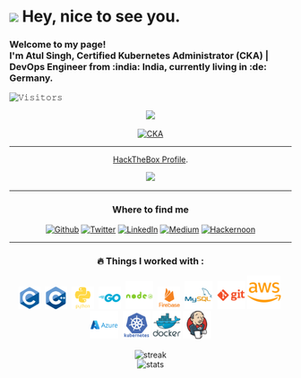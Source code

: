 <h1><img src="https://emojis.slackmojis.com/emojis/images/1531849430/4246/blob-sunglasses.gif?1531849430" width="30"/> Hey, nice to see you.</h1>


<h3>Welcome to my page! </br> I'm Atul Singh, Certified Kubernetes Administrator (CKA) | DevOps Engineer from :india: <b>India</b>, currently living in :de: <b>Germany</b>. </h3>

![𝚅𝚒𝚜𝚒𝚝𝚘𝚛𝚜](https://visitor-badge.laobi.icu/badge?page_id=iamatulsingh&title=Visitors )

<div id="header" align="center">
  <img src="https://4kwallpapers.com/images/walls/thumbs_2t/5947.png"/> <br/>
  
  <a href="https://www.credly.com/badges/2441371a-b504-4b15-a1bc-482480997bf4" target="_blank" rel="noopener noreferrer"><img src="https://images.credly.com/size/340x340/images/8b8ed108-e77d-4396-ac59-2504583b9d54/cka_from_cncfsite__281_29.png" alt="CKA"></a> <br/>
  
  <hr>
  
 [HackTheBox Profile](https://www.hackthebox.eu/profile/1209318).

![](https://www.hackthebox.eu/badge/image/1209318)

<hr>

  <h3>Where to find me</h3>
  <p>
    <a href="https://github.com/iamatulsingh" target="_blank"><img alt="Github" src="https://img.shields.io/badge/GitHub-%2312100E.svg?&style=for-the-badge&logo=Github&logoColor=white" /></a>
    <a href="https://twitter.com/devAtulSingh" target="_blank"><img alt="Twitter" src="https://img.shields.io/badge/twitter-%231DA1F2.svg?&style=for-the-badge&logo=twitter&logoColor=white" /></a>
    <a href="https://www.linkedin.com/in/iamatulsingh" target="_blank"><img alt="LinkedIn" src="https://img.shields.io/badge/linkedin-%230077B5.svg?&style=for-the-badge&logo=linkedin&logoColor=white" /></a>
    <a href="https://medium.com/@iamatulsingh" target="_blank"><img alt="Medium" src="https://img.shields.io/badge/medium-%2312100E.svg?&style=for-the-badge&logo=medium&logoColor=white" /></a>
    <a href="https://hackernoon.com/u/atul" target="_blank"><img alt="Hackernoon" src="https://img.shields.io/badge/Hackernoon-%2312100E.svg?&style=for-the-badge&logo=Hackernoon&logoColor=white" /></a>
  </p>
  
  <hr>
  
  ### :fire: Things I worked with : <br/>
  <div>
    <img src="https://github.com/devicons/devicon/blob/master/icons/c/c-original.svg" title="C" alt="C" width="40" height="40"/>&nbsp;
    <img src="https://github.com/devicons/devicon/blob/master/icons/cplusplus/cplusplus-original.svg" title="C++" alt="C++" width="40" height="40"/>&nbsp;
    <img src="https://github.com/devicons/devicon/blob/master/icons/python/python-plain-wordmark.svg" title="Python" alt="Python" width="40" height="40"/>&nbsp;
    <img src="https://github.com/devicons/devicon/blob/master/icons/go/go-original-wordmark.svg" title="Go" alt="Go" width="40" height="40"/>&nbsp;
    <img src="https://github.com/devicons/devicon/blob/master/icons/nodejs/nodejs-plain-wordmark.svg" title="NodeJS" alt="NodeJS" width="50" height="50"/>&nbsp;
    <img src="https://github.com/devicons/devicon/blob/master/icons/firebase/firebase-plain-wordmark.svg" title="Firebase" alt="Firebase" width="40" height="40"/>&nbsp;
    <img src="https://github.com/devicons/devicon/blob/master/icons/mysql/mysql-original-wordmark.svg" title="MySQL"  alt="MySQL" width="50" height="50"/>&nbsp;
    <img src="https://github.com/devicons/devicon/blob/master/icons/git/git-plain-wordmark.svg" title="Git" **alt="Git" width="50" height="50"/>
    <img src="https://github.com/devicons/devicon/blob/master/icons/amazonwebservices/amazonwebservices-plain-wordmark.svg" title="AWS" alt="AWS" width="60" height="60"/>&nbsp;
    <img src="https://github.com/devicons/devicon/blob/master/icons/azure/azure-original-wordmark.svg" title="Azure" alt="Azure" width="50" height="50"/>&nbsp;
    <img src="https://github.com/devicons/devicon/blob/master/icons/kubernetes/kubernetes-plain-wordmark.svg" title="Kubernetes" **alt="Kubernetes" width="50" height="50"/>
    <img src="https://github.com/devicons/devicon/blob/master/icons/docker/docker-original-wordmark.svg" title="Docker" **alt="Docker" width="50" height="50"/>
    <img src="https://github.com/devicons/devicon/blob/master/icons/jenkins/jenkins-original.svg" title="Jenkins" **alt="Jenkins" width="50" height="50"/>  <br/> <br/>
    <img src="http://github-readme-streak-stats.herokuapp.com?user=iamatulsingh&theme=dark&background=000000)](https://git.io/streak-stats" alt="streak" /> <br/>
    <img src="https://github-readme-stats.vercel.app/api?count_private=true&theme=dark&username=iamatulsingh&show_icons=true&hide_border=true" alt="stats"/>
  </div>
</div>

